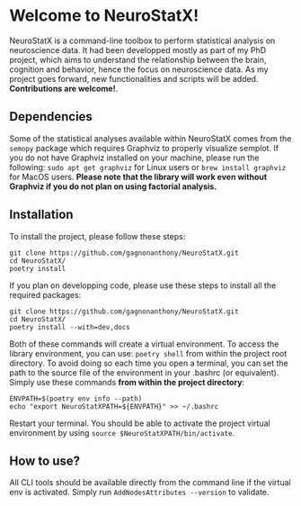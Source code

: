 # Welcome to NeuroStatX!

NeuroStatX is a command-line toolbox to perform statistical analysis on neuroscience data.
It had been developped mostly as part of my PhD project, which aims to understand the
relationship between the brain, cognition and behavior, hence the focus on neuroscience data.
As my project goes forward, new functionalities and scripts will be added.
**Contributions are welcome!**.

## Dependencies

Some of the statistical analyses available within NeuroStatX comes from the `semopy`
package which requires Graphviz to properly visualize semplot. If you do not
have Graphviz installed on your machine, please run the following: 
`sudo apt get graphviz` for Linux users or `brew install graphviz` for MacOS
users. **Please note that the library will work even without Graphviz if you
do not plan on using factorial analysis.**

## Installation

To install the project, please follow these steps:

```
git clone https://github.com/gagnonanthony/NeuroStatX.git
cd NeuroStatX/
poetry install
```

If you plan on developping code, please use these steps to install all the
required packages:

```
git clone https://github.com/gagnonanthony/NeuroStatX.git
cd NeuroStatX/
poetry install --with=dev,docs
```

Both of these commands will create a virtual environment. To access the
library environment, you can use: `poetry shell` from within the project
root directory. To avoid doing so each time you open a terminal, you can set
the path to the source file of the environment in your .bashrc (or equivalent).
Simply use these commands **from within the project directory**:

```
ENVPATH=$(poetry env info --path)
echo "export NeuroStatXPATH=${ENVPATH}" >> ~/.bashrc
```

Restart your terminal. You should be able to activate the project virtual
environment by using `source $NeuroStatXPATH/bin/activate`. 

## How to use?

All CLI tools should be available directly from the command line if the virtual
env is activated. Simply run `AddNodesAttributes --version` to validate.